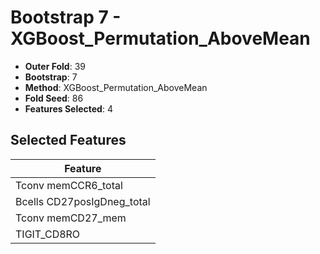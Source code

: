 # Bootstrap 7 - XGBoost_Permutation_AboveMean

- **Outer Fold**: 39
- **Bootstrap**: 7
- **Method**: XGBoost_Permutation_AboveMean
- **Fold Seed**: 86
- **Features Selected**: 4

## Selected Features

| Feature |
|---------|
| Tconv memCCR6_total |
| Bcells CD27posIgDneg_total |
| Tconv memCD27_mem |
| TIGIT_CD8RO |
